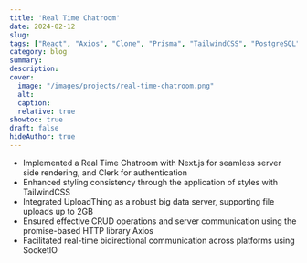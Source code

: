 ```yaml
---
title: 'Real Time Chatroom'
date: 2024-02-12
slug:
tags: ["React", "Axios", "Clone", "Prisma", "TailwindCSS", "PostgreSQL", "NextJS"]
category: blog 
summary:
description: 
cover:
  image: "/images/projects/real-time-chatroom.png"
  alt:
  caption: 
  relative: true
showtoc: true
draft: false
hideAuthor: true
---
```


 - Implemented a Real Time Chatroom with Next.js for seamless server side rendering, and Clerk for authentication
 - Enhanced styling consistency through the application of styles with TailwindCSS
 - Integrated UploadThing as a robust big data server, supporting file uploads up to 2GB
 - Ensured effective CRUD operations and server communication using the promise-based HTTP library Axios
 - Facilitated real-time bidirectional communication across platforms using SocketIO